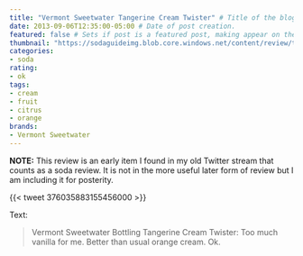 ```yaml
---
title: "Vermont Sweetwater Tangerine Cream Twister" # Title of the blog post.
date: 2013-09-06T12:35:00-05:00 # Date of post creation.
featured: false # Sets if post is a featured post, making appear on the home page side bar.
thumbnail: "https://sodaguideimg.blob.core.windows.net/content/review/thumbs/vermont-sweetwater-tangerine-cream-twister.jpg" # Sets thumbnail image appearing inside card on homepage.
categories:
- soda
rating:
- ok
tags:
- cream
- fruit
- citrus
- orange
brands:
- Vermont Sweetwater
---
```


**NOTE:** This review is an early item I found in my old Twitter stream that counts as a soda review. It is not in the more useful later form of review but I am including it for posterity.

{{< tweet 376035883155456000 >}}

Text:
> Vermont Sweetwater Bottling Tangerine Cream Twister: Too much vanilla for me. Better than usual orange cream. Ok.